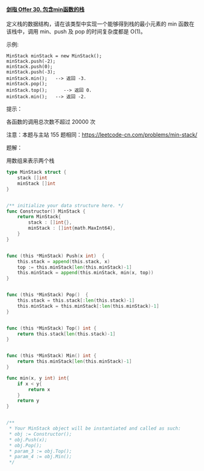 #### [剑指 Offer 30. 包含min函数的栈](https://leetcode.cn/problems/bao-han-minhan-shu-de-zhan-lcof/)

定义栈的数据结构，请在该类型中实现一个能够得到栈的最小元素的 min 函数在该栈中，调用 min、push 及 pop 的时间复杂度都是 O(1)。

示例:

```
MinStack minStack = new MinStack();
minStack.push(-2);
minStack.push(0);
minStack.push(-3);
minStack.min();   --> 返回 -3.
minStack.pop();
minStack.top();      --> 返回 0.
minStack.min();   --> 返回 -2.
```


提示：

各函数的调用总次数不超过 20000 次

注意：本题与主站 155 题相同：https://leetcode-cn.com/problems/min-stack/



题解：

用数组来表示两个栈

```go
type MinStack struct {
    stack []int
    minStack []int
}


/** initialize your data structure here. */
func Constructor() MinStack {
    return MinStack{
        stack : []int{},
        minStack : []int{math.MaxInt64},
    }
}


func (this *MinStack) Push(x int)  {
    this.stack = append(this.stack, x)
    top := this.minStack[len(this.minStack)-1]
    this.minStack = append(this.minStack, min(x, top))
}


func (this *MinStack) Pop()  {
    this.stack = this.stack[:len(this.stack)-1]
    this.minStack = this.minStack[:len(this.minStack)-1]
}


func (this *MinStack) Top() int {
    return this.stack[len(this.stack)-1]
}


func (this *MinStack) Min() int {
    return this.minStack[len(this.minStack)-1]
}

func min(x, y int) int{
    if x < y{
        return x
    }
    return y
}


/**
 * Your MinStack object will be instantiated and called as such:
 * obj := Constructor();
 * obj.Push(x);
 * obj.Pop();
 * param_3 := obj.Top();
 * param_4 := obj.Min();
 */
```

